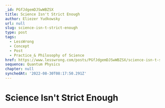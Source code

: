 ```yaml
---
_id: PGfJdgemDJSwWBZSX
title: Science Isn't Strict Enough
author: Eliezer Yudkowsky
url: null
slug: science-isn-t-strict-enough
type: post
tags:
  - LessWrong
  - Concept
  - Post
  - Practice_& Philosophy of Science
href: https://www.lesswrong.com/posts/PGfJdgemDJSwWBZSX/science-isn-t-strict-enough
sequence: Quantum Physics
chapter: null
synchedAt: '2022-08-30T08:17:50.291Z'
---
```

# Science Isn't Strict Enough

